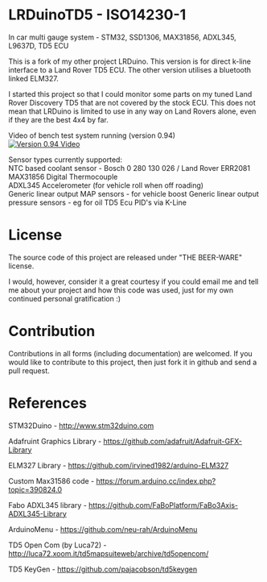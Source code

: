 # LRDuinoTD5 - ISO14230-1
In car multi gauge system -  STM32, SSD1306, MAX31856, ADXL345, L9637D, TD5 ECU

This is a fork of my other project LRDuino.  This version is for direct k-line interface to a Land Rover TD5 ECU.  The other version utilises a bluetooth linked ELM327.

I started this project so that I could monitor some parts on my tuned Land Rover Discovery TD5 that are not covered by the stock ECU.  This does not mean that LRDuino is limited to use in any way on Land Rovers alone, even if they are the best 4x4 by far.

Video of bench test system running (version 0.94)  
[![Version 0.94 Video](https://img.youtube.com/vi/KDIy4PNw3LQ/0.jpg)](https://www.youtube.com/watch?v=KDIy4PNw3LQ)

Sensor types currently supported:  
NTC based coolant sensor - Bosch 0 280 130 026 / Land Rover ERR2081  
MAX31856 Digital Thermocouple  
ADXL345 Accelerometer (for vehicle roll when off roading)  
Generic linear output MAP sensors - for vehicle boost
Generic linear output pressure sensors - eg for oil
TD5 Ecu PID's via K-Line

# License

The source code of this project are released under "THE BEER-WARE" license.

I would, however, consider it a great courtesy if you could email me and tell me about your project and how this code was used, just for my own continued personal gratification :)

# Contribution

Contributions in all forms (including documentation) are welcomed. If you would like to contribute to this project, then just fork it in github and send a pull request.

# References

STM32Duino - http://www.stm32duino.com

Adafruint Graphics Library - https://github.com/adafruit/Adafruit-GFX-Library

ELM327 Library - https://github.com/irvined1982/arduino-ELM327

Custom Max31586 code - https://forum.arduino.cc/index.php?topic=390824.0

Fabo ADXL345 library - https://github.com/FaBoPlatform/FaBo3Axis-ADXL345-Library

ArduinoMenu - https://github.com/neu-rah/ArduinoMenu

TD5 Open Com (by Luca72) - http://luca72.xoom.it/td5mapsuiteweb/archive/td5opencom/

TD5 KeyGen - https://github.com/pajacobson/td5keygen